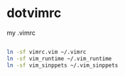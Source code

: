 # dotvimrc
my .vimrc

```bash

ln -sf vimrc.vim ~/.vimrc
ln -sf vim_runtime ~/.vim_runtime
ln -sf vim_sinppets ~/.vim_sinppets

```
